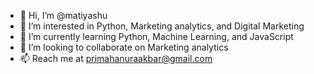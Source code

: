 - 👋 Hi, I’m @matiyashu
- 👀 I’m interested in Python, Marketing analytics, and Digital Marketing
- 🌱 I’m currently learning Python, Machine Learning, and JavaScript
- 💞️ I’m looking to collaborate on Marketing analytics
- 📫 Reach me at primahanuraakbar@gmail.com

<!---
matiyashu/matiyashu is a ✨ special ✨ repository because its `README.md` (this file) appears on your GitHub profile.
You can click the Preview link to take a look at your changes.
--->
